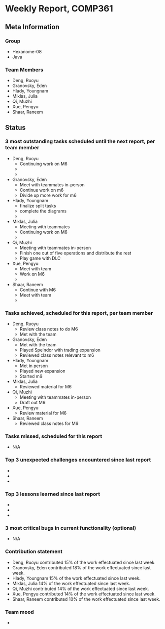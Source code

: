 # Weekly Report, COMP361

## Meta Information

### Group

 * Hexanome-08
 * Java

### Team Members

 * Deng, Ruoyu
 * Granovsky, Eden
 * Hlady, Youngnam
 * Miklas, Julia
 * Qi, Muzhi
 * Xue, Pengyu
 * Shaar, Raneem

## Status

### 3 most outstanding tasks scheduled until the next report, per team member

 * Deng, Ruoyu
    * Continuing work on M6
    * 
    * 
 * Granovsky, Eden
    * Meet with teammates in-person
    * Continue work on m6
    * Divide up more work for m6
 * Hlady, Youngnam
    * finalize split tasks
    * complete the diagrams
    * 
 * Miklas, Julia
    * Meeting with teammates
    * Continuing work on M6
    * 
 * Qi, Muzhi
    * Meeting with teammates in-person
    * Finish one out of five operations and distribute the rest
    * Play game with DLC
 * Xue, Pengyu
    * Meet with team
    * Work on M6
    * 
 * Shaar, Raneem
    * Continue with M6
    * Meet with team
    *  

### Tasks achieved, scheduled for this report, per team member

 * Deng, Ruoyu
    * Review class notes to do M6
    * Met with the team
 * Granovsky, Eden
    * Met with the team
    * Played Spelndor with trading expansion
    * Reviewed class notes relevant to m6
 * Hlady, Youngnam
    * Met in person
    * Played new expansion
    * Started m6
 * Miklas, Julia
    * Reviewed material for M6
 * Qi, Muzhi
    * Meeting with teammates in-person
    * Draft out M6
 * Xue, Pengyu
    * Review material for M6
 * Shaar, Raneem
    * Reviewed class notes for M6

### Tasks missed, scheduled for this report

 * N/A

### Top 3 unexpected challenges encountered since last report

  * 
  * 
  * 

### Top 3 lessons learned since last report

  * 
  * 
  * 

### 3 most critical bugs in current functionality (optional)

  * N/A

### Contribution statement

 * Deng, Ruoyu contributed 15% of the work effectuated since last week.
 * Granovsky, Eden contributed 18% of the work effectuated since last week.
 * Hlady, Youngnam 15% of the work effectuated since last week.
 * Miklas, Julia 14% of the work effectuated since last week.
 * Qi, Muzhi contributed 14% of the work effectuated since last week.
 * Xue, Pengyu contributed 14% of the work effectuated since last week.
 * Shaar, Raneem contributed 10% of the work effectuated since last week.

### Team mood

 *
